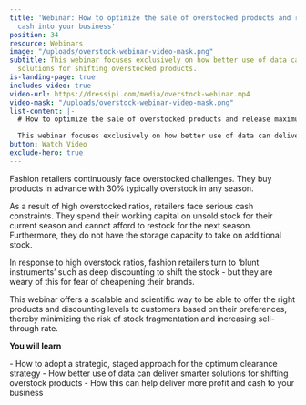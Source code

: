 ```yaml
---
title: 'Webinar: How to optimize the sale of overstocked products and release maximum
  cash into your business'
position: 34
resource: Webinars
image: "/uploads/overstock-webinar-video-mask.png"
subtitle: This webinar focuses exclusively on how better use of data can deliver smarter
  solutions for shifting overstocked products.
is-landing-page: true
includes-video: true
video-url: https://dressipi.com/media/overstock-webinar.mp4
video-mask: "/uploads/overstock-webinar-video-mask.png"
list-content: |-
  # How to optimize the sale of overstocked products and release maximum cash into your business

  This webinar focuses exclusively on how better use of data can deliver smarter solutions for shifting overstocked products.
button: Watch Video
exclude-hero: true
---
```


Fashion retailers continuously face overstocked challenges. They buy products in advance with 30% typically overstock in any season. 

As a result of high overstocked ratios, retailers face serious cash constraints. They spend their working capital on unsold stock for their current season and cannot afford to restock for the next season. Furthermore, they do not have the storage capacity to take on additional stock. 

In response to high overstock ratios, fashion retailers turn to ‘blunt instruments’ such as deep discounting to shift the stock - but they are weary of this for fear of cheapening their brands. 

This webinar offers a scalable and scientific way to be able to offer the right products and discounting levels to customers based on their preferences, thereby minimizing the risk of stock fragmentation and increasing sell-through rate. 

<p style="font-weight: bold; width: 100%">You will learn</p>

<p style="text-align:left">- How to adopt a strategic, staged approach for the optimum clearance strategy
- How better use of data can deliver smarter solutions for shifting overstock products
- How this can help deliver more profit and cash to your business
</p>